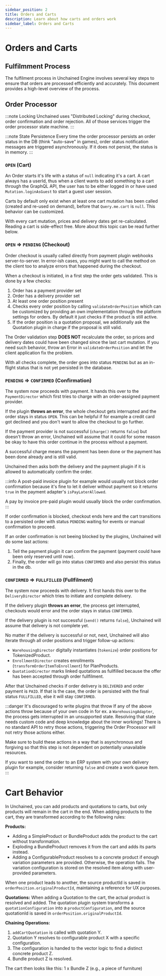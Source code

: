 ```yaml
---
sidebar_position: 2
title: Orders and Carts
description: Learn about how carts and orders work
sidebar_label: Orders and Carts
---
```


# Orders and Carts

## Fulfilmment Process

The fulfilment process in Unchained Engine involves several key steps to ensure that orders are processed efficiently and accurately. This document provides a high-level overview of the process.

## Order Processor

:::note Locking
Unchained uses "Distributed Locking" during checkout, order confirmation and order rejection. All of those services trigger the order processor state machine.
:::

:::note State Persistence
Every time the order processor persists an order status in the DB (think "auto-save" in games), order status notification messages are triggered asynchronously. If it does not persist, the status is in memory.
:::

### `OPEN` (Cart)

An Order starts it's life with a status of `null` indicating it's a cart. A cart always has a userId, thus when a client wants to add something to a cart through the GraphQL API, the user has to be either logged in or have used `Mutation.loginAsGuest` to start a guest user session.

Carts by default only exist when at least one cart mutation has been called (created and re-used on demand), before that `Query.me.cart` is `null`. This behavior can be customized.

With every cart mutation, prices and delivery dates get re-calculated. Reading a cart is side-effect free. More about this topic can be read further below.

### `OPEN` => `PENDING` (Checkout)

Order checkout is usually called directly from payment plugin webhooks server-to-server. In error-ish cases, you might want to call the method on the client too to analyze errors that happened during the checkout.

When a checkout is initiated, in a first step the order gets validated. This is done by a few checks:
1. Order has a payment provider set
2. Order has a delivery provider set
3. At least one order position present
4. Checks every order position by calling `validateOrderPosition` which can be customized by providing an own implementation through the platform settings for orders. By default it just checks if the product is still active.
5. If the order position is a quotation proposal, we additionally ask the Quotation plugin in charge if the proposal is still valid.

The Order validation step **DOES NOT** recalculate the order, so prices and delivery dates could have been changed since the last cart mutation. If you need such behavior, throw an Error in `validateOrderPosition` and let the client application fix the problem.

With all checks complete, the order goes into status `PENDING` but as an in-flight status that is not yet persisted in the database.

### `PENDING` => `CONFIRMED` (Confirmation)

The system now proceeds with payment. It hands this over to the `PaymentDirector` which first tries to charge with an order-assigned payment provider.

If the plugin **throws an error**, the whole checkout gets interrupted and the order stays in status `OPEN`. This can be helpful if for example a credit card got declined and you don't want to allow the checkout to go further.

If the payment provider is not successful (`charge()` returns `false`) but doesn't throw an error, Unchained will assume that it could for some reason be okay to have this order continue in the process without a payment.

A successful charge means the payment has been done or the payment has been done already and is still valid.

Unchained then asks both the delivery and the payment plugin if it is allowed to automatically confirm the order.

:::info
A post-paid invoice plugin for example would usually not block order confirmation because it's fine to let it deliver without payment so it returns  `true` in the payment adapter's `isPayLaterAllowed`.

A pay by invoice pre-paid plugin would usually block the order confirmation.
:::

If order confirmation is blocked, checkout ends here and the cart transitions to a persisted order with status `PENDING` waiting for events or manual confirmation to proceed.

If an order confirmation is not beeing blocked by the plugins, Unchained will do some last actions:
1. Tell the payment plugin it can confirm the payment (payment could have been only reserved until now).
3. Finally, the order will go into status `CONFIRMED` and also persist this status in the db.
 
 ### `CONFIRMED` => `FULLFILLED` (Fullfilment)

The system now proceeds with delivery. It first hands this over to the `DeliveryDirector` which tries to initiate and complete delivery.

If the delivery plugin **throws an error**, the process get interrupted, checkouts would error and the order stays in status `CONFIRMED`.

If the delivery plugin is not successful (`send()` returns `false`), Unchained will assume that delivery is not complete yet.

No matter if the delivery is successful or not, next, Unchained will also iterate through all order positions and trigger follow-up actions:

- `WarehousingDirector` digitally instantiates (`tokenize`) order positions for TokenizedProduct.
- `EnrollmentDirector` creates enrollments (`transformOrderItemToEnrollment`) for PlanProducts.
- `QuotationDirector` marks linked quotations as fullfilled because the offer has been accepted through order fullfilment. 

After that Unchained checks if order delivery is `DELIVERED` and order payment is `PAID`. If that is the case, the order is persisted with the final status `FULLFILLED`, else it will stay `CONFIRMED`.

:::danger It's discouraged to write plugins that throw
If any of the above actions throw because of your own code in for ex. a `WarehousingAdapter`, the process gets interrupted in an unsupported state. Resolving that state needs custom code and deep knowledge about the inner workings! There is no standard API to retry those actions, triggering the Order Processor will not retry those actions either.

Make sure to build these actions in a way that is asynchronous and forgiving so that this step is not dependent on potentially unavailable resources.

If you want to send the order to an ERP system with your own delivery plugin for example, consider returning `false` and create a work queue item.
:::

# Cart Behavior

In Unchained, you can add products and quotations to carts, but only products will remain in the cart in
the end. When adding products to the cart, they are transformed according to the following rules:

**Products:**

- Adding a SimpleProduct or BundleProduct adds the product to the cart without transformation.
- Exploding a BundleProduct removes it from the cart and adds its parts instead.
- Adding a ConfigurableProduct resolves to a concrete product if enough variation parameters are
  provided. Otherwise, the operation fails. The variation configuration is stored on the resolved item
  along with user-provided parameters.

When one product leads to another, the source productId is saved in `orderPosition.originalProductId`, maintaining a
reference for UX purposes.

**Quotations:** When adding a Quotation to the cart, the actual product is resolved and added. The
quotation plugin system transforms a `quotationConfiguration` into a `productConfiguration`, and the
source quotationId is saved in `orderPosition.originalProductId`.

**Chaining Operations:**

1. `addCartQuotation` is called with quotation Y.
2. Quotation Y resolves to configurable product X with a specific configuration.
3. The configuration is handed to the vector logic to find a distinct concrete product Z.
4. Bundle product Z is resolved.

The cart then looks like this: 1 x Bundle Z (e.g., a piece of furniture)
